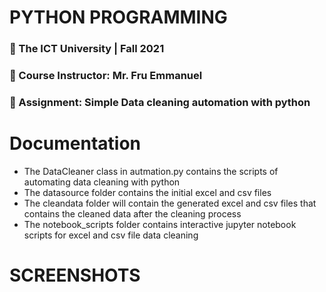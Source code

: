 # PYTHON PROGRAMMING

### 🎯  The ICT University | Fall 2021
### 🎯  Course Instructor: Mr. Fru Emmanuel
### 🎯  Assignment: Simple Data cleaning automation with python



# Documentation
 - The DataCleaner class in autmation.py contains the scripts of automating data cleaning with python
 - The datasource folder contains the initial excel and csv files
 - The cleandata folder will contain the generated excel and csv files that contains the cleaned data after the cleaning process
 - The notebook_scripts folder contains interactive jupyter notebook scripts for excel and csv file data cleaning
 
# SCREENSHOTS

